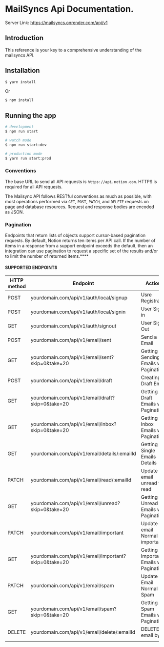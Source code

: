 # MailSyncs Api Documentation.
Server Link: https://mailsyncs.onrender.com/api/v1
## Introduction

This reference is your key to a comprehensive understanding of the mailsyncs API.

## Installation

```bash
$ yarn install
```

Or

```bash
$ npm install
```

## Running the app

```bash
# development
$ npm run start

# watch mode
$ npm run start:dev

# production mode
$ yarn run start:prod
```

</aside>

### **Conventions**

The base URL to send all API requests is `https://api.notion.com`. HTTPS is required for all API requests.

The Mailsync API follows RESTful conventions as much as possible, with most operations performed via `GET`, `POST`, `PATCH`, and `DELETE` requests on page and database resources. Request and response bodies are encoded as JSON.

### **Pagination**

Endpoints that return lists of objects support cursor-based pagination requests. By default, Notion returns ten items per API call. If the number of items in a response from a support endpoint exceeds the default, then an integration can use pagination to request a specific set of the results and/or to limit the number of returned items.\*\*\*\*

#### SUPPORTED ENDPOINTS

| HTTP method | Endpoint                                             | Actions                                   |
| ----------- | ---------------------------------------------------- | ----------------------------------------- |
| POST        | yourdomain.com/api/v1/auth/local/signup              | Usre Registration                         |
| POST        | yourdomain.com/api/v1/auth/local/signin              | User Sign in                              |
| GET         | yourdomain.com/api/v1/auth/signout                   | User Sign Out                             |
| POST        | yourdomain.com/api/v1/email/sent                     | Send a Email                              |
| GET         | yourdomain.com/api/v1/email/sent?skip=0&take=20      | Getting Sending Emails with Pagination    |
| POST        | yourdomain.com/api/v1/email/draft                    | Creating Draft Email                      |
| GET         | yourdomain.com/api/v1/email/draft?skip=0&take=20     | Getting Draft Emails with Pagination      |
| GET         | yourdomain.com/api/v1/email/inbox?skip=0&take=20     | Getting Inbox Emails with Pagination      |
| GET         | yourdomain.com/api/v1/email/details/:emailId         | Getting Single Emails Details             |
| PATCH       | yourdomain.com/api/v1/email/read/:emailId            | Update email unread to read               |
| GET         | yourdomain.com/api/v1/email/unread?skip=0&take=20    | Getting Unread Emails with Pagination     |
| PATCH       | yourdomain.com/api/v1/email/important                | Update email Normal to importance         |
| GET         | yourdomain.com/api/v1/email/important?skip=0&take=20 | Getting Importance Emails with Pagination |
| PATCH       | yourdomain.com/api/v1/email/spam                     | Update Email Normal to Spam               |
| GET         | yourdomain.com/api/v1/email/spam?skip=0&take=20      | Getting Spam Emails with Pagination       |
| DELETE      | yourdomain.com/api/v1/email/delete/:emailId          | DELETE email by Id                        |
|             |                                                      |
